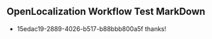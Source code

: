 ## OpenLocalization Workflow Test MarkDown
* 15edac19-2889-4026-b517-b88bbb800a5f thanks!

<!--HONumber=Aug16_HO4-->


